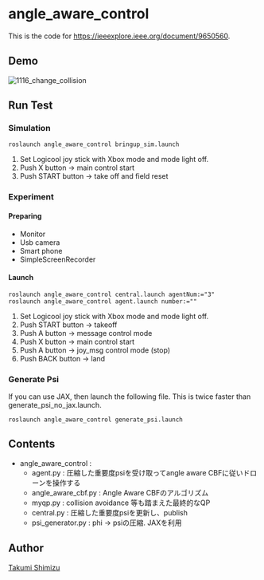# angle_aware_control
This is the code for https://ieeexplore.ieee.org/document/9650560.

## Demo
![1116_change_collision](https://user-images.githubusercontent.com/49784413/206047065-01c0877c-09a7-4913-9dfe-65a860c4a7cf.gif)



## Run Test
### Simulation
```
roslaunch angle_aware_control bringup_sim.launch
```
1. Set Logicool joy stick with Xbox mode and mode light off.
1. Push X button -> main control start
1. Push START button -> take off and field reset

### Experiment
#### Preparing
- Monitor
- Usb camera
- Smart phone
- SimpleScreenRecorder

#### Launch
```
roslaunch angle_aware_control central.launch agentNum:="3"
roslaunch angle_aware_control agent.launch number:=""
```
1. Set Logicool joy stick with Xbox mode and mode light off.
1. Push START button -> takeoff
1. Push A button -> message control mode
1. Push X button -> main control start
1. Push A button -> joy_msg control mode (stop)
1. Push BACK button -> land


### Generate Psi
If you can use JAX, then launch the following file. This is twice faster than generate_psi_no_jax.launch.
```
roslaunch angle_aware_control generate_psi.launch
```


## Contents
- angle_aware_control :
    - agent.py :  圧縮した重要度psiを受け取ってangle aware CBFに従いドローンを操作する
    - angle_aware_cbf.py : Angle Aware CBFのアルゴリズム
    - myqp.py : collision avoidance 等も踏まえた最終的なQP
    - central.py : 圧縮した重要度psiを更新し、publish
    - psi_generator.py : phi -> psiの圧縮. JAXを利用



## Author

[Takumi Shimizu](https://github.com/tashiwater)

